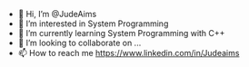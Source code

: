 - 👋 Hi, I’m @JudeAims
- 👀 I’m interested in System Programming
- 🌱 I’m currently learning System Programming with C++
- 💞️ I’m looking to collaborate on ...
- 📫 How to reach me https://www.linkedin.com/in/Judeaims

<!---
JudeAims/JudeAims is a ✨ special ✨ repository because its `README.md` (this file) appears on your GitHub profile.
You can click the Preview link to take a look at your changes.
--->

